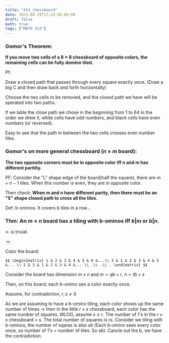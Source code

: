 ```yaml
---
title: "413_chessboard"
date: 2023-08-29T17:24:30-05:00
draft: false
math: true
tags: ["MATH 413"]
---
```


### Gomor's Theorem:

**If you move two cells of a $8 \times 8$ chessboard of opposite colors, the remaining cells can be fully domino tiled.** 

Pf: 

Draw a closed path that passes through every square exactly once. (Draw a big C and then draw back and forth horizontally)

Choose the two cells to be removed, and the closed path we have will be sperated into two paths. 

If we lable the close path we chose in the beginning from 1 to 64 in the order we drew it, white cells have odd numbers, and black cells have even numbers (or reversed).

Easy to see that the path in between the two cells crosses even number tiles. 



### Gomor's on more general chessboard ($n \times m$ board):

**The two opposite corners must be in opposite color iff n and m has different paritity.** 

PF: Consider the "L" shape edge of the board(half the square), there are $m + n - 1$ tiles. When this number is even, they are in opposite color. 

Then check: **When m and n have different parity, then there must be an "S" shape closed path to cross all the tiles.** 



Def: b-ominos. It covers b tiles in a row...



### Thm: An $m \times n$ board has a tiling with b-ominos iff $b|m$ or $b|n$. 

$\leftarrow$ is trivial. 

$\rightarrow$: 

Color the board: 

`$$
\begin{matrix}
1 & 2 & 3 & 4 & 5 & 6 &...\\
3 & 1 & 2 & 3 & 4 & 5 &... \\
2 & 3 & 1 & 2 & 3 & 4 &... \\
.\\
.\\
.
\end{matrix}
$$`

Consider the board has dimension $m \times n$ and $m = qb + r$, $n = tb + s$

Then, on this board, each b-omino see a color exactly once. 

Assume, for contradiction, $r, s \neq 0$

As we are assuming to have a b-omino tiling, each color shows up the same number of times $\rightarrow$ then in the little $r \times s$ chessboard, each color has the same number of squares.
WLOG, assume $s \leq r$. The number of 1's in the $r \times s$ chessboard = $s$.
The total number of squares is $rs$. Consider we tiling with b-ominos, the number of sqares is also $sb$ (Each b-omino sees every color once, so number of 1's = number of tiles. So $sb$). Cancle out the b, we have the contradiction.

